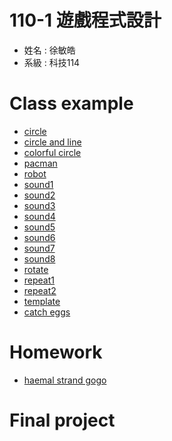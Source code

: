 # 110-1 遊戲程式設計
+ 姓名 : 徐敏皓
+ 系級 : 科技114
# Class example
+ [circle](https://github.com/minhao920201/Game_Programming/blob/main/quiz/circle/circle.pde)
+ [circle and line](https://github.com/minhao920201/Game_Programming/blob/main/quiz/circle_and_line/circle_and_line.pde)
+ [colorful circle](https://github.com/minhao920201/Game_Programming/blob/main/quiz/colorful_circle/colorful_circle.pde)
+ [pacman](https://github.com/minhao920201/Game_Programming/tree/main/quiz/pacman/quiz2)
+ [robot](https://github.com/minhao920201/Game_Programming/tree/main/quiz/robot)
+ [sound1](https://github.com/minhao920201/Game_Programming/blob/main/quiz/sound%20example/sound%20example/pdfexample/pdfexample1/pdfExample1.pde)
+ [sound2](https://github.com/minhao920201/Game_Programming/blob/main/quiz/sound%20example/sound%20example/pdfexample/pdfexample2/pdfExample2.pde)
+ [sound3](https://github.com/minhao920201/Game_Programming/blob/main/quiz/sound%20example/sound%20example/pdfexample/pdfexample3/pdfExample3.pde)
+ [sound4](https://github.com/minhao920201/Game_Programming/blob/main/quiz/sound%20example/sound%20example/pdfexample/pdfexample4/pdfExample4.pde)
+ [sound5](https://github.com/minhao920201/Game_Programming/blob/main/quiz/sound%20example/sound%20example/pdfexample/pdfexample5/pdfExample5.pde)
+ [sound6](https://github.com/minhao920201/Game_Programming/blob/main/quiz/sound%20example/sound%20example/pdfexample/pdfexample6/pdfExample6.pde)
+ [sound7](https://github.com/minhao920201/Game_Programming/blob/main/quiz/sound%20example/sound%20example/pdfexample/pdfexample7/pdfExample7.pde)
+ [sound8](https://github.com/minhao920201/Game_Programming/blob/main/quiz/sound%20example/sound%20example/pdfexample/pdfexample8/pdfExample8.pde)
+ [rotate](https://github.com/minhao920201/Game_Programming/blob/main/quiz/week%2010/Quiz9/Quiz9.pde)
+ [repeat1](https://github.com/minhao920201/Game_Programming/blob/main/quiz/week%2011/week%2011/Quiz7/Quiz7.pde)
+ [repeat2](https://github.com/minhao920201/Game_Programming/blob/main/quiz/week%2013/Quiz6/Quiz6.pde)
+ [template](https://github.com/minhao920201/Game_Programming/blob/main/quiz/week%2012/template/template.pde)
+ [catch eggs](https://github.com/minhao920201/Game_Programming/blob/main/quiz/week%204%20egg/week%204%20egg/OhEgg_7/OhEgg_7.pde)
# Homework
+ [haemal strand gogo](https://github.com/minhao920201/Game_Programming/blob/main/homework/haemal_strand_GoGo/haemal_strand_GoGo.pde)
# Final project
